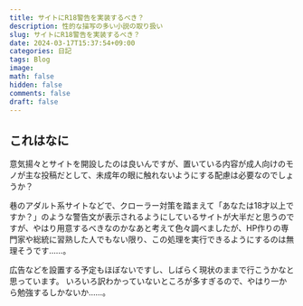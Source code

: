 ```yaml
---
title: サイトにR18警告を実装するべき？
description: 性的な描写の多い小説の取り扱い
slug: サイトにR18警告を実装するべき？
date: 2024-03-17T15:37:54+09:00
categories: 日記
tags: Blog
image:
math: false
hidden: false
comments: false
draft: false
---
```


## これはなに

意気揚々とサイトを開設したのは良いんですが、置いている内容が成人向けのモノが主な投稿だとして、未成年の眼に触れないようにする配慮は必要なのでしょうか？

巷のアダルト系サイトなどで、クローラー対策を踏まえて「あなたは18才以上ですか？」のような警告文が表示されるようにしているサイトが大半だと思うのですが、やはり用意するべきなのかなあと考えて色々調べましたが、HP作りの専門家や総統に習熟した人でもない限り、この処理を実行できるようにするのは無理そうです……。

広告などを設置する予定もほぼないですし、しばらく現状のままで行こうかなと思っています。
いろいろ訳わかっていないところが多すぎるので、やはり一から勉強するしかないか……。